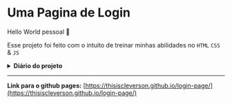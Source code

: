 <h1>Uma Pagina de Login</h1>


Hello World pessoal 🖖

Esse projeto foi feito com o intuito de treinar minhas abilidades no <code>HTML</code> <code>CSS</code> & <code>JS</code>


<details>
 	<summary><strong>Diário do projeto</strong></summary>
	<strong>001:</strong> <a href="./src/001.md">Começando a pagina de login</a> 
	<br>
	<strong>002:</strong> <a href="./src/002.md">Uma nova página + novos estilos na página</a>
	<br>
	<strong>003:</strong> <a href="./src/003.md">botão mostrar/ocultar senha</a>
	<br>
	<strong>003:</strong> <a href="./src/004.md">criando o script do cadastro</a>
	
</details>

<hr>

**Link para o github pages:** [https://thisiscleverson.github.io/login-page/](https://thisiscleverson.github.io/login-page/) 
